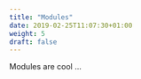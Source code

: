 ```yaml
---
title: "Modules"
date: 2019-02-25T11:07:30+01:00
weight: 5
draft: false
---
```


Modules are cool ...

